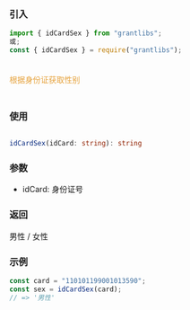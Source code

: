 ### 引入

```js
import { idCardSex } from "grantlibs";
或;
const { idCardSex } = require("grantlibs");
```

<div style="color: #E6A23C; fontSize: 18px; padding: 20px 0">
  根据身份证获取性别
</div>

### 使用

```ts

idCardSex(idCard: string): string

```

### 参数

- idCard: 身份证号

### 返回

男性 / 女性

### 示例

```js
const card = "110101199001013590";
const sex = idCardSex(card);
// => '男性'
```

